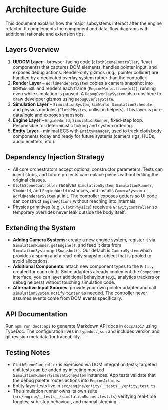 # Architecture Guide

This document explains how the major subsystems interact after the engine refactor. It complements
the component and data-flow diagrams with additional rationale and extension tips.


## Layers Overview

1. **UI/DOM Layer** – browser-facing code (`clothSceneController`, React components) that captures
   DOM elements, handles pointer input, and exposes debug actions. Render-only gizmos (e.g., pointer
   collider) are handled by a dedicated overlay system rather than the controller.
2. **Render Layer** – `WorldRendererSystem` copies a camera snapshot into `DOMToWebGL` and renders
   each frame (`EngineWorld.frame(dt)`), running even while simulation is paused.
   A `DebugOverlaySystem` also runs here to draw developer gizmos using `DebugOverlayState`.
3. **Simulation Layer** – `SimulationSystem`, `SimWorld`, `SimulationScheduler`, and physics modules
   (`ClothPhysics`, collision helpers). This layer is pure data/logic and exposes snapshots.
4. **Engine Layer** – `EngineWorld`, `SimulationRunner`, fixed-step loop. Responsible for deterministic
   ticking and system ordering.
5. **Entity Layer** – minimal ECS with `EntityManager`, used to track cloth body components today and
   ready for future systems (camera rigs, HUDs, audio emitters, etc.).


## Dependency Injection Strategy

- All core orchestrators accept optional constructor parameters. Tests can inject stubs, and future
  projects can replace pieces without editing the original classes.
- `ClothSceneController` receives `SimulationSystem`, `SimulationRunner`, `SimWorld`, and `EngineWorld`
  instances, and installs `CameraSystem` + `WorldRendererSystem` at init. The controller exposes
  getters so UI code can construct `EngineActions` without reaching into internals.
- Physics primitives (e.g., `ClothPhysics`) receive a `GravityController` so temporary overrides never
  leak outside the body itself.


## Extending the System

- **Adding Camera Systems**: create a new engine system, register it via `SimulationRunner.getEngine()`,
  and feed it data from `SimulationSystem.getSnapshot()`. Our default is `CameraSystem` which provides
  a spring and a read-only snapshot object that is pooled to avoid allocations.
- **Additional Components**: attach new component types to the `Entity` created for each cloth. Since
  adapters already implement the `Component` interface, you can layer additional behaviour (e.g.,
  analytics trackers or debug helpers) without touching simulation code.
- **Alternative Input Sources**: provide your own pointer adapter and call `simulationSystem.notifyPointer`
  as needed. The controller never assumes events come from DOM events specifically.


## API Documentation

Run `npm run docs:api` to generate Markdown API docs in `docs/api/` using TypeDoc. The configuration lives
in `typedoc.json` and includes version and git revision metadata for traceability.


## Testing Notes

- `ClothSceneController` is exercised via DOM integration tests; targeted unit tests can be added by
  injecting mocked `SimulationRunner`/`SimulationSystem` instances. App tests validate that the debug
  palette routes actions into `EngineActions`.
- Entity layer tests live in `src/engine/entity/__tests__/entity.test.ts`.
- The simulation runner owns its own suite (`src/engine/__tests__/simulationRunner.test.ts`) verifying
  real-time toggles, sub-step behaviour, and manual stepping.
